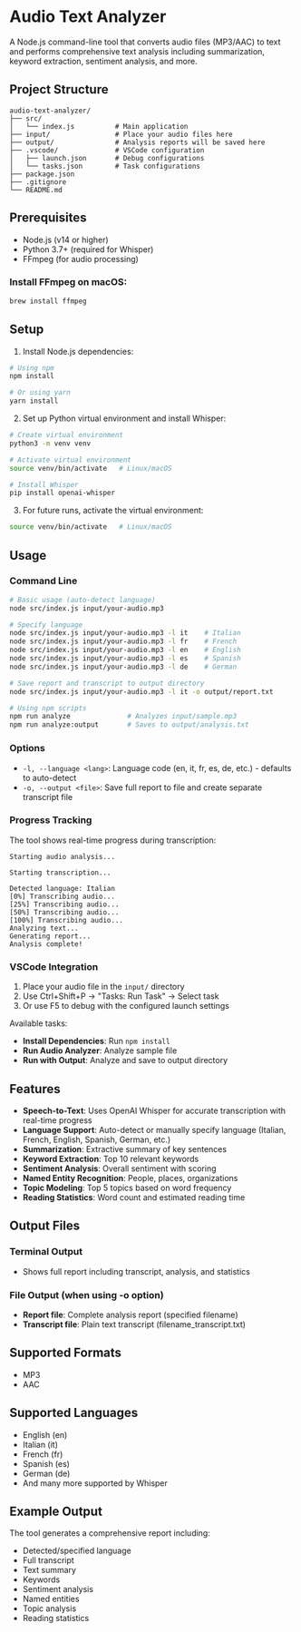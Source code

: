 # Audio Text Analyzer

A Node.js command-line tool that converts audio files (MP3/AAC) to text and performs comprehensive text analysis including summarization, keyword extraction, sentiment analysis, and more.

## Project Structure

```
audio-text-analyzer/
├── src/
│   └── index.js          # Main application
├── input/                # Place your audio files here
├── output/               # Analysis reports will be saved here
├── .vscode/              # VSCode configuration
│   ├── launch.json       # Debug configurations
│   └── tasks.json        # Task configurations
├── package.json
├── .gitignore
└── README.md
```

## Prerequisites

- Node.js (v14 or higher)
- Python 3.7+ (required for Whisper)
- FFmpeg (for audio processing)

### Install FFmpeg on macOS:
```bash
brew install ffmpeg
```

## Setup

1. Install Node.js dependencies:
```bash
# Using npm
npm install

# Or using yarn
yarn install
```

2. Set up Python virtual environment and install Whisper:
```bash
# Create virtual environment
python3 -m venv venv

# Activate virtual environment
source venv/bin/activate   # Linux/macOS

# Install Whisper
pip install openai-whisper
```

3. For future runs, activate the virtual environment:
```bash
source venv/bin/activate   # Linux/macOS
```

## Usage

### Command Line
```bash
# Basic usage (auto-detect language)
node src/index.js input/your-audio.mp3

# Specify language
node src/index.js input/your-audio.mp3 -l it    # Italian
node src/index.js input/your-audio.mp3 -l fr    # French
node src/index.js input/your-audio.mp3 -l en    # English
node src/index.js input/your-audio.mp3 -l es    # Spanish
node src/index.js input/your-audio.mp3 -l de    # German

# Save report and transcript to output directory
node src/index.js input/your-audio.mp3 -l it -o output/report.txt

# Using npm scripts
npm run analyze              # Analyzes input/sample.mp3
npm run analyze:output       # Saves to output/analysis.txt
```

### Options
- `-l, --language <lang>`: Language code (en, it, fr, es, de, etc.) - defaults to auto-detect
- `-o, --output <file>`: Save full report to file and create separate transcript file

### Progress Tracking
The tool shows real-time progress during transcription:
```
Starting audio analysis...

Starting transcription...

Detected language: Italian
[0%] Transcribing audio...
[25%] Transcribing audio...
[50%] Transcribing audio...
[100%] Transcribing audio...
Analyzing text...
Generating report...
Analysis complete!
```

### VSCode Integration

1. Place your audio file in the `input/` directory
2. Use Ctrl+Shift+P → "Tasks: Run Task" → Select task
3. Or use F5 to debug with the configured launch settings

Available tasks:
- **Install Dependencies**: Run `npm install`
- **Run Audio Analyzer**: Analyze sample file
- **Run with Output**: Analyze and save to output directory

## Features

- **Speech-to-Text**: Uses OpenAI Whisper for accurate transcription with real-time progress
- **Language Support**: Auto-detect or manually specify language (Italian, French, English, Spanish, German, etc.)
- **Summarization**: Extractive summary of key sentences
- **Keyword Extraction**: Top 10 relevant keywords
- **Sentiment Analysis**: Overall sentiment with scoring
- **Named Entity Recognition**: People, places, organizations
- **Topic Modeling**: Top 5 topics based on word frequency
- **Reading Statistics**: Word count and estimated reading time

## Output Files

### Terminal Output
- Shows full report including transcript, analysis, and statistics

### File Output (when using -o option)
- **Report file**: Complete analysis report (specified filename)
- **Transcript file**: Plain text transcript (filename_transcript.txt)

## Supported Formats

- MP3
- AAC

## Supported Languages

- English (en)
- Italian (it)
- French (fr)
- Spanish (es)
- German (de)
- And many more supported by Whisper

## Example Output

The tool generates a comprehensive report including:
- Detected/specified language
- Full transcript
- Text summary
- Keywords
- Sentiment analysis
- Named entities
- Topic analysis
- Reading statistics
